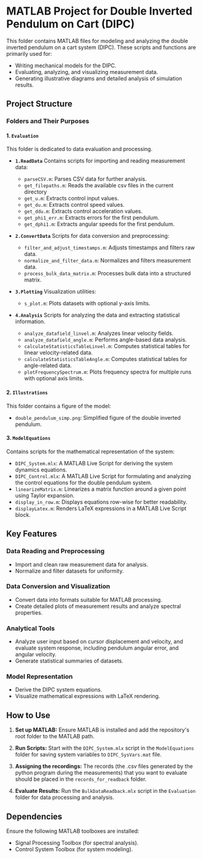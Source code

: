# MATLAB Project for Double Inverted Pendulum on Cart (DIPC)

This folder contains MATLAB files for modeling and analyzing the double inverted pendulum on a cart system (DIPC). These scripts and functions are primarily used for:

- Writing mechanical models for the DIPC.
- Evaluating, analyzing, and visualizing measurement data.
- Generating illustrative diagrams and detailed analysis of simulation results.

## Project Structure

### Folders and Their Purposes

#### 1. `Evaluation`
This folder is dedicated to data evaluation and processing.

- **`1.ReadData`**
  Contains scripts for importing and reading measurement data:
  - `parseCSV.m`: Parses CSV data for further analysis.
  - `get_filepaths.m`: Reads the available csv files in the current directory
  - `get_u.m`: Extracts control input values.
  - `get_du.m`: Extracts control speed values.
  - `get_ddu.m`: Extracts control acceleration values.
  - `get_phi1_err.m`: Extracts errors for the first pendulum.
  - `get_dphi1.m`: Extracts angular speeds for the first pendulum.

- **`2.ConvertData`**
  Scripts for data conversion and preprocessing:
  - `filter_and_adjust_timestamps.m`: Adjusts timestamps and filters raw data.
  - `normalize_and_filter_data.m`: Normalizes and filters measurement data.
  - `process_bulk_data_matrix.m`: Processes bulk data into a structured matrix.

- **`3.Plotting`**
  Visualization utilities:
  - `s_plot.m`: Plots datasets with optional y-axis limits.

- **`4.Analysis`**
  Scripts for analyzing the data and extracting statistical information.
  - `analyze_datafield_linvel.m`: Analyzes linear velocity fields.
  - `analyze_datafield_angle.m`: Performs angle-based data analysis.
  - `calculateStatisticsTableLinvel.m`: Computes statistical tables for linear velocity-related data.
  - `calculateStatisticsTableAngle.m`: Computes statistical tables for angle-related data.
  - `plotFrequencySpectrum.m`: Plots frequency spectra for multiple runs with optional axis limits.

#### 2. `Illustrations`
This folder contains a figure of the model:

- `double_pendulum_simp.png`: Simplified figure of the double inverted pendulum.

#### 3. `ModelEquations`
Contains scripts for the mathematical representation of the system:

- `DIPC_System.mlx`: A MATLAB Live Script for deriving the system dynamics equations.
- `DIPC_Control.mlx`: A MATLAB Live Script for formulating and analyzing the control equations for the double pendulum system.
- `linearizeMatrix.m`: Linearizes a matrix function around a given point using Taylor expansion.
- `display_in_row.m`: Displays equations row-wise for better readability.
- `displayLatex.m`: Renders LaTeX expressions in a MATLAB Live Script block.

## Key Features

### Data Reading and Preprocessing
- Import and clean raw measurement data for analysis.
- Normalize and filter datasets for uniformity.

### Data Conversion and Visualization
- Convert data into formats suitable for MATLAB processing.
- Create detailed plots of measurement results and analyze spectral properties.

### Analytical Tools
- Analyze user input based on cursor displacement and velocity, and evaluate system response, including pendulum angular error, and angular velocity.
- Generate statistical summaries of datasets.

### Model Representation
- Derive the DIPC system equations.
- Visualize mathematical expressions with LaTeX rendering.

## How to Use

1. **Set up MATLAB:**
   Ensure MATLAB is installed and add the repository's root folder to the MATLAB path.

2. **Run Scripts:**
   Start with the `DIPC_System.mlx` script in the `ModelEquations` folder for saving system variables to `DIPC_SysVars.mat` file.

3. **Assigning the recordings:**
   The records (the .csv files generated by the python program during the measurements) that you want to evaluate should be placed in the `records_for_readback` folder.

4. **Evaluate Results:**
   Run the `BulkDataReadback.mlx` script in the `Evaluation` folder for data processing and analysis.

## Dependencies

Ensure the following MATLAB toolboxes are installed:
- Signal Processing Toolbox (for spectral analysis).
- Control System Toolbox (for system modeling).
